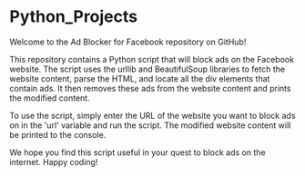 # Python_Projects
Welcome to the Ad Blocker for Facebook repository on GitHub!

This repository contains a Python script that will block ads on the Facebook website. The script uses the urllib and BeautifulSoup libraries to fetch the website content, parse the HTML, and locate all the div elements that contain ads. It then removes these ads from the website content and prints the modified content.

To use the script, simply enter the URL of the website you want to block ads on in the 'url' variable and run the script. The modified website content will be printed to the console.

We hope you find this script useful in your quest to block ads on the internet. Happy coding!
